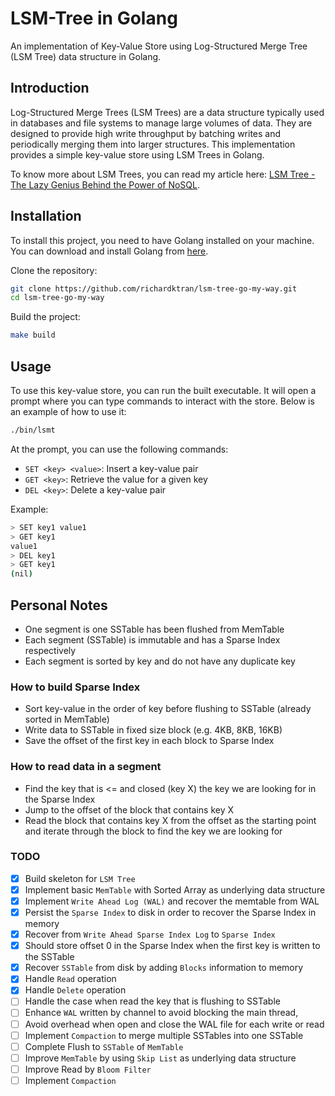 # LSM-Tree in Golang

An implementation of Key-Value Store using Log-Structured Merge Tree (LSM Tree) data structure in Golang.

## Introduction

Log-Structured Merge Trees (LSM Trees) are a data structure typically used in databases and file systems to manage large volumes of data. They are designed to provide high write throughput by batching writes and periodically merging them into larger structures. This implementation provides a simple key-value store using LSM Trees in Golang.

To know more about LSM Trees, you can read my article here: [LSM Tree - The Lazy Genius Behind the Power of NoSQL](https://open.substack.com/pub/richardktran/p/lsm-tree-the-lazy-genius-behind-the).

## Installation

To install this project, you need to have Golang installed on your machine. You can download and install Golang from [here](https://golang.org/dl/).

Clone the repository:

```sh
git clone https://github.com/richardktran/lsm-tree-go-my-way.git
cd lsm-tree-go-my-way
```

Build the project:

```sh
make build
```

## Usage

To use this key-value store, you can run the built executable. It will open a prompt where you can type commands to interact with the store. Below is an example of how to use it:

```sh
./bin/lsmt
```

At the prompt, you can use the following commands:

- `SET <key> <value>`: Insert a key-value pair
- `GET <key>`: Retrieve the value for a given key
- `DEL <key>`: Delete a key-value pair

Example:

```sh
> SET key1 value1
> GET key1
value1
> DEL key1
> GET key1
(nil)
```

## Personal Notes
- One segment is one SSTable has been flushed from MemTable
- Each segment (SSTable) is immutable and has a Sparse Index respectively
- Each segment is sorted by key and do not have any duplicate key

### How to build Sparse Index
- Sort key-value in the order of key before flushing to SSTable (already sorted in MemTable)
- Write data to SSTable in fixed size block (e.g. 4KB, 8KB, 16KB)
- Save the offset of the first key in each block to Sparse Index

### How to read data in a segment
- Find the key that is <= and closed (key X) the key we are looking for in the Sparse Index
- Jump to the offset of the block that contains key X
- Read the block that contains key X from the offset as the starting point and iterate through the block to find the key we are looking for

### TODO
- [x] Build skeleton for `LSM Tree`
- [x] Implement basic `MemTable` with Sorted Array as underlying data structure
- [x] Implement `Write Ahead Log (WAL)` and recover the memtable from WAL
- [x] Persist the `Sparse Index` to disk in order to recover the Sparse Index in memory
- [x] Recover from `Write Ahead Sparse Index Log` to `Sparse Index`
- [x] Should store offset 0 in the Sparse Index when the first key is written to the SSTable
- [x] Recover `SSTable` from disk by adding `Blocks` information to memory
- [x] Handle `Read` operation
- [x] Handle `Delete` operation
- [ ] Handle the case when read the key that is flushing to SSTable
- [ ] Enhance `WAL` written by channel to avoid blocking the main thread, 
- [ ] Avoid overhead when open and close the WAL file for each write or read
- [ ] Implement `Compaction` to merge multiple SSTables into one SSTable
- [ ] Complete Flush to `SSTable` of `MemTable`
- [ ] Improve `MemTable` by using `Skip List` as underlying data structure
- [ ] Improve Read by `Bloom Filter`
- [ ] Implement `Compaction`